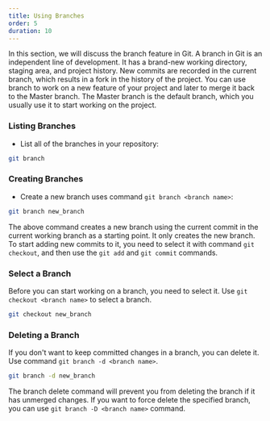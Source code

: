 ```yaml
---
title: Using Branches
order: 5
duration: 10
---
```


In this section, we will discuss the branch feature in Git. A branch in Git is an independent line of development. It has a brand-new working directory, staging area, and project history. New commits are recorded in the current branch, which results in a fork in the history of the project. You can use branch to work on a new feature of your project and later to merge it back to the Master branch. The Master branch is the default branch, which you usually use it to start working on the project.

### Listing Branches

- List all of the branches in your repository:

```bash
git branch
```

### Creating Branches

- Create a new branch uses command `git branch <branch name>`:
```bash
git branch new_branch
```
The above command creates a new branch using the current commit in the current working branch as a starting point. It only creates the new branch. To start adding new commits to it, you need to select it with command `git checkout`, and then use the `git add` and `git commit` commands.

### Select a Branch
Before you can start working on a branch, you need to select it. Use `git checkout <branch name>` to select a branch.
```bash
git checkout new_branch
```

### Deleting a Branch
If you don't want to keep committed changes in a branch, you can delete it. Use command `git branch -d <branch name>`.
```bash
git branch -d new_branch
```
The branch delete command will prevent you from deleting the branch if it has unmerged changes. If you want to force delete the specified branch, you can use `git branch -D <branch name>` command.
